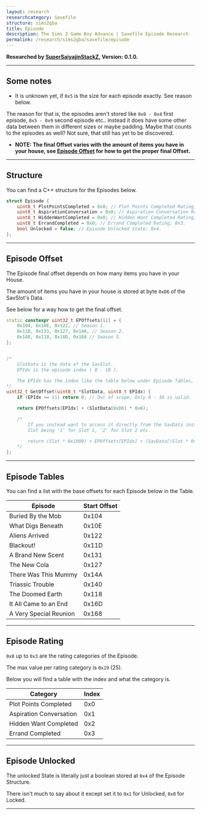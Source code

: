 ```yaml
---
layout: research
researchcategory: Savefile
structure: sims2gba
title: Episode
description: The Sims 2 Game Boy Advance | Savefile Episode Research
permalink: /research/sims2gba/savefile/episode
---
```


**Researched by [SuperSaiyajinStackZ](https://github.com/SuperSaiyajinStackZ), Version: 0.1.0.**
<hr>


## Some notes
- It is unknown yet, if `0x5` is the size for each episode exactly. See reason below.

The reason for that is, the episodes aren't stored like `0x0 - 0x4` first episode, `0x5 - 0x9` second episode etc.. instead it does have some other data between them in different sizes or maybe padding. Maybe that counts to the episodes as well? Not sure, that still has yet to be discovered.

- **NOTE: The final Offset varies with the amount of items you have in your house, see [Episode Offset](#episode-offset) for how to get the proper final Offset.**
<hr>


## Structure
You can find a C++ structure for the Episodes below.

```cpp
struct Episode {
	uint8_t PlotPointsCompleted = 0x0; // Plot Points Completed Rating; 0x0.
	uint8_t AspirationConversation = 0x0; // Aspiration Conversation Rating; 0x1.
	uint8_t HiddenWantCompleted = 0x0; // Hidden Want Completed Rating; 0x2.
	uint8_t ErrandCompleted = 0x0; // Errand Completed Rating; 0x3.
	bool Unlocked = false; // Episode Unlocked State; 0x4.
};
```
<hr>


## Episode Offset
The Episode final offset depends on how many items you have in your House.

The amount of items you have in your house is stored at byte `0xD6` of the SavSlot's Data.

See below for a way how to get the final offset.

```cpp
static constexpr uint32_t EPOffsets[11] = {
	0x104, 0x10E, 0x122, // Season 1.
	0x11D, 0x131, 0x127, 0x14A, // Season 2.
	0x140, 0x118, 0x16D, 0x168 // Season 3.
};


/*
	SlotData is the data of the SavSlot.
	EPIdx is the episode index ( 0 - 10 ).

	The EPIdx has the index like the table below under Episode Tables, starting at 0 with "Buried By the Mob" and ending at 10 with "A Very Special Reunion".
*/
uint32_t GetOffset(uint8_t *SlotData, uint8_t EPIdx) {
	if (EPIdx >= 11) return 0; // Out of scope. Only 0 - 10 is valid.

	return EPOffsets[EPIdx] + (SlotData[0xD6] * 0x6);

	/*
		If you instead want to access it directly from the SavData instead of the SlotData, rework it like this:
		Slot being '1' for Slot 1, '2' for Slot 2 etc.

		return (Slot * 0x1000) + EPOffsets[EPIdx] + (SavData[(Slot * 0x1000) + 0xD6] * 0x6);
	*/
};
```
<hr>


## Episode Tables
You can find a list with the base offsets for each Episode below in the Table.

| Episode                | Start Offset |
| ---------------------- | ------------ |
| Buried By the Mob      | 0x104        |
| What Digs Beneath      | 0x10E        |
| Aliens Arrived         | 0x122        |
| Blackout!              | 0x11D        |
| A Brand New Scent      | 0x131        |
| The New Cola           | 0x127        |
| There Was This Mummy   | 0x14A        |
| Triassic Trouble       | 0x140        |
| The Doomed Earth       | 0x118        |
| It All Came to an End  | 0x16D        |
| A Very Special Reunion | 0x168        |

<hr>


## Episode Rating
`0x0` up to `0x3` are the rating categories of the Episode.

The max value per rating category is `0x19` (25).

Below you will find a table with the index and what the category is.

| Category                | Index |
| ----------------------- | ----- |
| Plot Points Completed   | 0x0   |
| Aspiration Conversation | 0x1   |
| Hidden Want Completed   | 0x2   |
| Errand Completed        | 0x3   |

<hr>


## Episode Unlocked
The unlocked State is literally just a boolean stored at `0x4` of the Episode Structure.

There isn't much to say about it except set it to `0x1` for Unlocked, `0x0` for Locked.
<hr>